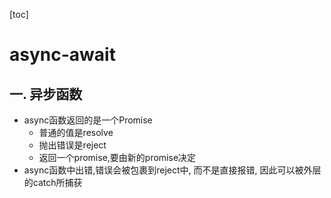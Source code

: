 [toc]

# async-await

## 一. 异步函数

- async函数返回的是一个Promise
  - 普通的值是resolve
  - 抛出错误是reject
  - 返回一个promise,要由新的promise决定
- async函数中出错,错误会被包裹到reject中, 而不是直接报错, 因此可以被外层的catch所捕获